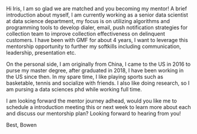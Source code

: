 Hi Iris,
I am so glad we are matched and you becoming my mentor! A brief introduction about myself, I am currently working as a senior data scientist at data science department, my focus is on utilizing algorithms and programming tools to develop dialer, email, push notification strategies for collection team to improve collection effectiveness on delinquent customers. I have been with GMF for about 4 years, I want to leverage this mentorship opportunity to further my softkills including communication, leadership, presentation etc. 

On the personal side, I am originally from China, I came to the US in 2016 to purse my master degree, after graduated in 2018, I have been working in the US since then. In my spare time, I like playing sports such as basketable, tennis and socialize with friends. I also like doing research, so I am pursing a data sciences phd while working full time.

I am looking forward the mentor journey adhead, would you like me to schedule a introduction meeting this or next week to learn more about each and discuss our mentorship plan? Looking forward to hearing from you!

Best,
Bowen

